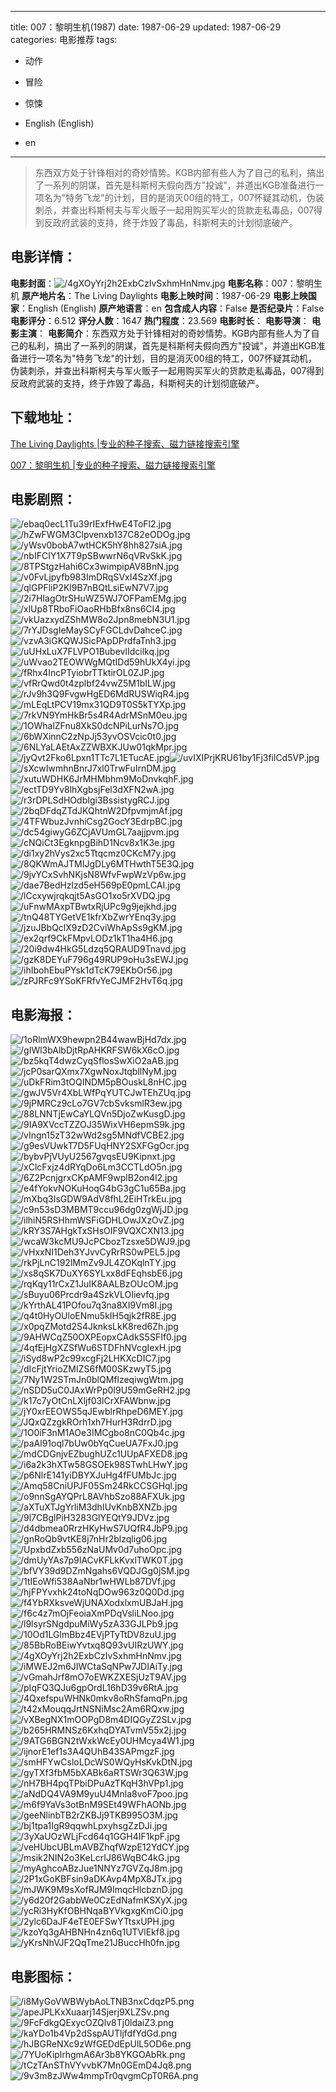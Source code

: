 
---
title: 007：黎明生机(1987)
date: 1987-06-29
updated: 1987-06-29
categories: 电影推荐
tags:
- 动作
- 冒险
- 惊悚

- English (English)
- en
---


> 东西双方处于针锋相对的奇妙情势。KGB内部有些人为了自己的私利，搞出了一系列的阴谋，首先是科斯柯夫假向西方"投诚"，并道出KGB准备进行一项名为"特务飞龙"的计划，目的是消灭00组的特工，007怀疑其动机，伪装刺杀，并查出科斯柯夫与军火贩子一起用购买军火的货款走私毒品，007得到反政府武装的支持，终于炸毁了毒品，科斯柯夫的计划彻底破产。

## **电影详情**：

**电影封面**：<img src="https://image.tmdb.org/t/p/w200/4gXOyYrj2h2ExbCzIvSxhmHnNmv.jpg" alt="/4gXOyYrj2h2ExbCzIvSxhmHnNmv.jpg" title="/4gXOyYrj2h2ExbCzIvSxhmHnNmv.jpg">
**电影名称**：007：黎明生机
**原产地片名**：The Living Daylights
**电影上映时间**：1987-06-29
**电影上映国家**：English (English)
**原产地语言**：en
**包含成人内容**：False
**是否纪录片**：False
**电影评分**：6.512
**评分人数**：1647
**热门程度**：23.569
**电影时长**：
**电影导演**：
**电影主演**：
**电影简介**：东西双方处于针锋相对的奇妙情势。KGB内部有些人为了自己的私利，搞出了一系列的阴谋，首先是科斯柯夫假向西方"投诚"，并道出KGB准备进行一项名为"特务飞龙"的计划，目的是消灭00组的特工，007怀疑其动机，伪装刺杀，并查出科斯柯夫与军火贩子一起用购买军火的货款走私毒品，007得到反政府武装的支持，终于炸毁了毒品，科斯柯夫的计划彻底破产。

## **下载地址**：
[The Living Daylights |专业的种子搜索、磁力链接搜索引擎](https://movie.amd794.com:2083/?search=The%20Living%20Daylights&ordering=&mode=match_phrase&page_size=10&page=1)

[007：黎明生机 |专业的种子搜索、磁力链接搜索引擎](https://movie.amd794.com:2083/?search=007%EF%BC%9A%E9%BB%8E%E6%98%8E%E7%94%9F%E6%9C%BA&ordering=&mode=match_phrase&page_size=10&page=1)
 

## **电影剧照**：
<img src="https://image.tmdb.org/t/p/original/ebaq0ecL1Tu39rIExfHwE4ToFl2.jpg" alt="/ebaq0ecL1Tu39rIExfHwE4ToFl2.jpg" title="/ebaq0ecL1Tu39rIExfHwE4ToFl2.jpg"><img src="https://image.tmdb.org/t/p/original/hZwFWGM3Clpvenxb137C82eODOg.jpg" alt="/hZwFWGM3Clpvenxb137C82eODOg.jpg" title="/hZwFWGM3Clpvenxb137C82eODOg.jpg"><img src="https://image.tmdb.org/t/p/original/yWsv0bobA7wtHCK5hY8hh827siA.jpg" alt="/yWsv0bobA7wtHCK5hY8hh827siA.jpg" title="/yWsv0bobA7wtHCK5hY8hh827siA.jpg"><img src="https://image.tmdb.org/t/p/original/nbIFCIY1X7T9pSBwwrN6qVRvSkK.jpg" alt="/nbIFCIY1X7T9pSBwwrN6qVRvSkK.jpg" title="/nbIFCIY1X7T9pSBwwrN6qVRvSkK.jpg"><img src="https://image.tmdb.org/t/p/original/8TPStgzHahi6Cx3wimpipAV8BnN.jpg" alt="/8TPStgzHahi6Cx3wimpipAV8BnN.jpg" title="/8TPStgzHahi6Cx3wimpipAV8BnN.jpg"><img src="https://image.tmdb.org/t/p/original/v0FvLjpyfb983ImDRqSVxI4SzXf.jpg" alt="/v0FvLjpyfb983ImDRqSVxI4SzXf.jpg" title="/v0FvLjpyfb983ImDRqSVxI4SzXf.jpg"><img src="https://image.tmdb.org/t/p/original/qlGPFliP2Kl9B7nBQtLsiEwN7V7.jpg" alt="/qlGPFliP2Kl9B7nBQtLsiEwN7V7.jpg" title="/qlGPFliP2Kl9B7nBQtLsiEwN7V7.jpg"><img src="https://image.tmdb.org/t/p/original/2i7HIagOtrSHuWZ5WJ7OFPamEMg.jpg" alt="/2i7HIagOtrSHuWZ5WJ7OFPamEMg.jpg" title="/2i7HIagOtrSHuWZ5WJ7OFPamEMg.jpg"><img src="https://image.tmdb.org/t/p/original/xlUp8TRboFiOaoRHbBfx8ns6CI4.jpg" alt="/xlUp8TRboFiOaoRHbBfx8ns6CI4.jpg" title="/xlUp8TRboFiOaoRHbBfx8ns6CI4.jpg"><img src="https://image.tmdb.org/t/p/original/vkUazxydZShMW8o2Jpn8mebN3U1.jpg" alt="/vkUazxydZShMW8o2Jpn8mebN3U1.jpg" title="/vkUazxydZShMW8o2Jpn8mebN3U1.jpg"><img src="https://image.tmdb.org/t/p/original/7rYJDsgIeMaySCyFGCLdvDahceC.jpg" alt="/7rYJDsgIeMaySCyFGCLdvDahceC.jpg" title="/7rYJDsgIeMaySCyFGCLdvDahceC.jpg"><img src="https://image.tmdb.org/t/p/original/vzvA3iGKQWJSicPApDPrdfaTnh3.jpg" alt="/vzvA3iGKQWJSicPApDPrdfaTnh3.jpg" title="/vzvA3iGKQWJSicPApDPrdfaTnh3.jpg"><img src="https://image.tmdb.org/t/p/original/uUHxLuX7FLVPO1BubevlIdcilkq.jpg" alt="/uUHxLuX7FLVPO1BubevlIdcilkq.jpg" title="/uUHxLuX7FLVPO1BubevlIdcilkq.jpg"><img src="https://image.tmdb.org/t/p/original/uWvao2TEOWWgMQtIDd59hUkX4yi.jpg" alt="/uWvao2TEOWWgMQtIDd59hUkX4yi.jpg" title="/uWvao2TEOWWgMQtIDd59hUkX4yi.jpg"><img src="https://image.tmdb.org/t/p/original/fRhx4IncPTyiobrTTktirOL0ZJP.jpg" alt="/fRhx4IncPTyiobrTTktirOL0ZJP.jpg" title="/fRhx4IncPTyiobrTTktirOL0ZJP.jpg"><img src="https://image.tmdb.org/t/p/original/vfRrQwd0t4zplbf24vwZ5M1bILW.jpg" alt="/vfRrQwd0t4zplbf24vwZ5M1bILW.jpg" title="/vfRrQwd0t4zplbf24vwZ5M1bILW.jpg"><img src="https://image.tmdb.org/t/p/original/rJv9h3Q9FvgwHgED6MdRUSWiqR4.jpg" alt="/rJv9h3Q9FvgwHgED6MdRUSWiqR4.jpg" title="/rJv9h3Q9FvgwHgED6MdRUSWiqR4.jpg"><img src="https://image.tmdb.org/t/p/original/mLEqLtPCV19mx31QD9T0S5kTYXp.jpg" alt="/mLEqLtPCV19mx31QD9T0S5kTYXp.jpg" title="/mLEqLtPCV19mx31QD9T0S5kTYXp.jpg"><img src="https://image.tmdb.org/t/p/original/7rkVN9YmHkBr5s4R4AdrMSnM0eu.jpg" alt="/7rkVN9YmHkBr5s4R4AdrMSnM0eu.jpg" title="/7rkVN9YmHkBr5s4R4AdrMSnM0eu.jpg"><img src="https://image.tmdb.org/t/p/original/1OWhalZFnu8XkS0dcNPiLurNs7O.jpg" alt="/1OWhalZFnu8XkS0dcNPiLurNs7O.jpg" title="/1OWhalZFnu8XkS0dcNPiLurNs7O.jpg"><img src="https://image.tmdb.org/t/p/original/6bWXinnC2zNpJj53yvOSVcic0t0.jpg" alt="/6bWXinnC2zNpJj53yvOSVcic0t0.jpg" title="/6bWXinnC2zNpJj53yvOSVcic0t0.jpg"><img src="https://image.tmdb.org/t/p/original/6NLYaLAEtAxZZWBXKJUw01qkMpr.jpg" alt="/6NLYaLAEtAxZZWBXKJUw01qkMpr.jpg" title="/6NLYaLAEtAxZZWBXKJUw01qkMpr.jpg"><img src="https://image.tmdb.org/t/p/original/jyQvt2Fko6Lpxn1TTc7L1ETucAE.jpg" alt="/jyQvt2Fko6Lpxn1TTc7L1ETucAE.jpg" title="/jyQvt2Fko6Lpxn1TTc7L1ETucAE.jpg"><img src="https://image.tmdb.org/t/p/original/uvIXIPrjKRU61by1Fj3filCd5VP.jpg" alt="/uvIXIPrjKRU61by1Fj3filCd5VP.jpg" title="/uvIXIPrjKRU61by1Fj3filCd5VP.jpg"><img src="https://image.tmdb.org/t/p/original/sXcwIwmhnBnrJ7xl0TrwFuIrnDM.jpg" alt="/sXcwIwmhnBnrJ7xl0TrwFuIrnDM.jpg" title="/sXcwIwmhnBnrJ7xl0TrwFuIrnDM.jpg"><img src="https://image.tmdb.org/t/p/original/xutuWDHK6JrMHMbhm9MoDnvkqhF.jpg" alt="/xutuWDHK6JrMHMbhm9MoDnvkqhF.jpg" title="/xutuWDHK6JrMHMbhm9MoDnvkqhF.jpg"><img src="https://image.tmdb.org/t/p/original/ectTD9Yv8lhXgbsjFel3dXFN2wA.jpg" alt="/ectTD9Yv8lhXgbsjFel3dXFN2wA.jpg" title="/ectTD9Yv8lhXgbsjFel3dXFN2wA.jpg"><img src="https://image.tmdb.org/t/p/original/r3rDPLSdHOdbIgi3BssistygRCJ.jpg" alt="/r3rDPLSdHOdbIgi3BssistygRCJ.jpg" title="/r3rDPLSdHOdbIgi3BssistygRCJ.jpg"><img src="https://image.tmdb.org/t/p/original/2bqDFdqZTdJKQhtnW2DfpvmjmAf.jpg" alt="/2bqDFdqZTdJKQhtnW2DfpvmjmAf.jpg" title="/2bqDFdqZTdJKQhtnW2DfpvmjmAf.jpg"><img src="https://image.tmdb.org/t/p/original/4TFWbuzJvnhiCsg2GocY3EdrpBC.jpg" alt="/4TFWbuzJvnhiCsg2GocY3EdrpBC.jpg" title="/4TFWbuzJvnhiCsg2GocY3EdrpBC.jpg"><img src="https://image.tmdb.org/t/p/original/dc54giwyG6ZCjAVUmGL7aajjpvm.jpg" alt="/dc54giwyG6ZCjAVUmGL7aajjpvm.jpg" title="/dc54giwyG6ZCjAVUmGL7aajjpvm.jpg"><img src="https://image.tmdb.org/t/p/original/cNQiCt3EgknpgBihD1Ncv8x1K3e.jpg" alt="/cNQiCt3EgknpgBihD1Ncv8x1K3e.jpg" title="/cNQiCt3EgknpgBihD1Ncv8x1K3e.jpg"><img src="https://image.tmdb.org/t/p/original/di1xy2hVys2xc5Ttqcmz0CKcM7y.jpg" alt="/di1xy2hVys2xc5Ttqcmz0CKcM7y.jpg" title="/di1xy2hVys2xc5Ttqcmz0CKcM7y.jpg"><img src="https://image.tmdb.org/t/p/original/8QKWmAJTMIJgDLy6MTHwthT5E3Q.jpg" alt="/8QKWmAJTMIJgDLy6MTHwthT5E3Q.jpg" title="/8QKWmAJTMIJgDLy6MTHwthT5E3Q.jpg"><img src="https://image.tmdb.org/t/p/original/9jvYCxSvhNKjsN8WfvFwpWzVp6w.jpg" alt="/9jvYCxSvhNKjsN8WfvFwpWzVp6w.jpg" title="/9jvYCxSvhNKjsN8WfvFwpWzVp6w.jpg"><img src="https://image.tmdb.org/t/p/original/dae7BedHzlzd5eH569pE0pmLCAI.jpg" alt="/dae7BedHzlzd5eH569pE0pmLCAI.jpg" title="/dae7BedHzlzd5eH569pE0pmLCAI.jpg"><img src="https://image.tmdb.org/t/p/original/lCcxywjrqkqjt5AsGO1xo5rXVDQ.jpg" alt="/lCcxywjrqkqjt5AsGO1xo5rXVDQ.jpg" title="/lCcxywjrqkqjt5AsGO1xo5rXVDQ.jpg"><img src="https://image.tmdb.org/t/p/original/uFnwMAxpTBwtxRjUPc9g9jejkhd.jpg" alt="/uFnwMAxpTBwtxRjUPc9g9jejkhd.jpg" title="/uFnwMAxpTBwtxRjUPc9g9jejkhd.jpg"><img src="https://image.tmdb.org/t/p/original/tnQ48TYGetVE1kfrXbZwrYEnq3y.jpg" alt="/tnQ48TYGetVE1kfrXbZwrYEnq3y.jpg" title="/tnQ48TYGetVE1kfrXbZwrYEnq3y.jpg"><img src="https://image.tmdb.org/t/p/original/jzuJBbQclX9zD2CviWhApSs9gKM.jpg" alt="/jzuJBbQclX9zD2CviWhApSs9gKM.jpg" title="/jzuJBbQclX9zD2CviWhApSs9gKM.jpg"><img src="https://image.tmdb.org/t/p/original/ex2qrf9CkFMpvLODz1kT1ha4H6.jpg" alt="/ex2qrf9CkFMpvLODz1kT1ha4H6.jpg" title="/ex2qrf9CkFMpvLODz1kT1ha4H6.jpg"><img src="https://image.tmdb.org/t/p/original/20i9dw4HkG5Ldzq5QRAUD9Tnavd.jpg" alt="/20i9dw4HkG5Ldzq5QRAUD9Tnavd.jpg" title="/20i9dw4HkG5Ldzq5QRAUD9Tnavd.jpg"><img src="https://image.tmdb.org/t/p/original/gzK8DEYuF796g49RUP9oHu3sEWJ.jpg" alt="/gzK8DEYuF796g49RUP9oHu3sEWJ.jpg" title="/gzK8DEYuF796g49RUP9oHu3sEWJ.jpg"><img src="https://image.tmdb.org/t/p/original/ihIbohEbuPYsk1dTcK79EKbOr56.jpg" alt="/ihIbohEbuPYsk1dTcK79EKbOr56.jpg" title="/ihIbohEbuPYsk1dTcK79EKbOr56.jpg"><img src="https://image.tmdb.org/t/p/original/zPJRFc9YSoKFRfvYeCJMF2HvT6q.jpg" alt="/zPJRFc9YSoKFRfvYeCJMF2HvT6q.jpg" title="/zPJRFc9YSoKFRfvYeCJMF2HvT6q.jpg">

## **电影海报**：
<img src="https://image.tmdb.org/t/p/original/1oRlmWX9hewpn2B44wawBjHd7dx.jpg" alt="/1oRlmWX9hewpn2B44wawBjHd7dx.jpg" title="/1oRlmWX9hewpn2B44wawBjHd7dx.jpg"><img src="https://image.tmdb.org/t/p/original/gIWl3bAlbDjtRpAHKRFSW6kX6cO.jpg" alt="/gIWl3bAlbDjtRpAHKRFSW6kX6cO.jpg" title="/gIWl3bAlbDjtRpAHKRFSW6kX6cO.jpg"><img src="https://image.tmdb.org/t/p/original/bz5kqT4dwzCyqSflosSwXiO2aAB.jpg" alt="/bz5kqT4dwzCyqSflosSwXiO2aAB.jpg" title="/bz5kqT4dwzCyqSflosSwXiO2aAB.jpg"><img src="https://image.tmdb.org/t/p/original/jcP0sarQXmx7XgwNoxJtqbllNyM.jpg" alt="/jcP0sarQXmx7XgwNoxJtqbllNyM.jpg" title="/jcP0sarQXmx7XgwNoxJtqbllNyM.jpg"><img src="https://image.tmdb.org/t/p/original/uDkFRim3tOQINDM5pBOuskL8nHC.jpg" alt="/uDkFRim3tOQINDM5pBOuskL8nHC.jpg" title="/uDkFRim3tOQINDM5pBOuskL8nHC.jpg"><img src="https://image.tmdb.org/t/p/original/gwJV5Vr4XbLWfPqYUTCJwTEhZUq.jpg" alt="/gwJV5Vr4XbLWfPqYUTCJwTEhZUq.jpg" title="/gwJV5Vr4XbLWfPqYUTCJwTEhZUq.jpg"><img src="https://image.tmdb.org/t/p/original/9jPMRCz9cLo7GV7cbSvksmlR3ew.jpg" alt="/9jPMRCz9cLo7GV7cbSvksmlR3ew.jpg" title="/9jPMRCz9cLo7GV7cbSvksmlR3ew.jpg"><img src="https://image.tmdb.org/t/p/original/88LNNTjEwCaYLQVn5DjoZwKusgD.jpg" alt="/88LNNTjEwCaYLQVn5DjoZwKusgD.jpg" title="/88LNNTjEwCaYLQVn5DjoZwKusgD.jpg"><img src="https://image.tmdb.org/t/p/original/9IA9XVccTZZOJ35WixVH6epmS9k.jpg" alt="/9IA9XVccTZZOJ35WixVH6epmS9k.jpg" title="/9IA9XVccTZZOJ35WixVH6epmS9k.jpg"><img src="https://image.tmdb.org/t/p/original/vIngn15zT32wWd2sg5MNdfVCBE2.jpg" alt="/vIngn15zT32wWd2sg5MNdfVCBE2.jpg" title="/vIngn15zT32wWd2sg5MNdfVCBE2.jpg"><img src="https://image.tmdb.org/t/p/original/g9esVUwkT7D5FUqHNY2SXFGgOcr.jpg" alt="/g9esVUwkT7D5FUqHNY2SXFGgOcr.jpg" title="/g9esVUwkT7D5FUqHNY2SXFGgOcr.jpg"><img src="https://image.tmdb.org/t/p/original/bybvPjVUyU2567gvqsEU9Kipnxt.jpg" alt="/bybvPjVUyU2567gvqsEU9Kipnxt.jpg" title="/bybvPjVUyU2567gvqsEU9Kipnxt.jpg"><img src="https://image.tmdb.org/t/p/original/xClcFxjz4dRYqDo6Lm3CCTLdO5n.jpg" alt="/xClcFxjz4dRYqDo6Lm3CCTLdO5n.jpg" title="/xClcFxjz4dRYqDo6Lm3CCTLdO5n.jpg"><img src="https://image.tmdb.org/t/p/original/6Z2PcnjgrxCKpAMF9wplB2on4l2.jpg" alt="/6Z2PcnjgrxCKpAMF9wplB2on4l2.jpg" title="/6Z2PcnjgrxCKpAMF9wplB2on4l2.jpg"><img src="https://image.tmdb.org/t/p/original/e4fYokvNOKuHoqG4bG3gC1u65Ba.jpg" alt="/e4fYokvNOKuHoqG4bG3gC1u65Ba.jpg" title="/e4fYokvNOKuHoqG4bG3gC1u65Ba.jpg"><img src="https://image.tmdb.org/t/p/original/mXbq3IsGDW9AdV8fhL2EiHTrkEu.jpg" alt="/mXbq3IsGDW9AdV8fhL2EiHTrkEu.jpg" title="/mXbq3IsGDW9AdV8fhL2EiHTrkEu.jpg"><img src="https://image.tmdb.org/t/p/original/c9n53sD3MBMT9ccu96dg0zgWjJD.jpg" alt="/c9n53sD3MBMT9ccu96dg0zgWjJD.jpg" title="/c9n53sD3MBMT9ccu96dg0zgWjJD.jpg"><img src="https://image.tmdb.org/t/p/original/ilhiN5RSHhmWSFiGDHLOwJXzOvZ.jpg" alt="/ilhiN5RSHhmWSFiGDHLOwJXzOvZ.jpg" title="/ilhiN5RSHhmWSFiGDHLOwJXzOvZ.jpg"><img src="https://image.tmdb.org/t/p/original/kRY3S7AHgkTxSHsOIF9VQXCXN13.jpg" alt="/kRY3S7AHgkTxSHsOIF9VQXCXN13.jpg" title="/kRY3S7AHgkTxSHsOIF9VQXCXN13.jpg"><img src="https://image.tmdb.org/t/p/original/wcaW3kcMU9JcPCbozTzsxe5DWJ9.jpg" alt="/wcaW3kcMU9JcPCbozTzsxe5DWJ9.jpg" title="/wcaW3kcMU9JcPCbozTzsxe5DWJ9.jpg"><img src="https://image.tmdb.org/t/p/original/vHxxNI1Deh3YJvvCyRrRS0wPEL5.jpg" alt="/vHxxNI1Deh3YJvvCyRrRS0wPEL5.jpg" title="/vHxxNI1Deh3YJvvCyRrRS0wPEL5.jpg"><img src="https://image.tmdb.org/t/p/original/rkPjLnC192lMmZv9JL4ZOKqlnTY.jpg" alt="/rkPjLnC192lMmZv9JL4ZOKqlnTY.jpg" title="/rkPjLnC192lMmZv9JL4ZOKqlnTY.jpg"><img src="https://image.tmdb.org/t/p/original/xs8qSK7DuXY6SYLxx8dFEqhsbE6.jpg" alt="/xs8qSK7DuXY6SYLxx8dFEqhsbE6.jpg" title="/xs8qSK7DuXY6SYLxx8dFEqhsbE6.jpg"><img src="https://image.tmdb.org/t/p/original/rqKqy11rCxZ1JuIK8AALBzOUcOM.jpg" alt="/rqKqy11rCxZ1JuIK8AALBzOUcOM.jpg" title="/rqKqy11rCxZ1JuIK8AALBzOUcOM.jpg"><img src="https://image.tmdb.org/t/p/original/sBuyu06Prcdr9a4SzkVLOIievfq.jpg" alt="/sBuyu06Prcdr9a4SzkVLOIievfq.jpg" title="/sBuyu06Prcdr9a4SzkVLOIievfq.jpg"><img src="https://image.tmdb.org/t/p/original/kYrthAL41POfou7q3na8XI9Vm8I.jpg" alt="/kYrthAL41POfou7q3na8XI9Vm8I.jpg" title="/kYrthAL41POfou7q3na8XI9Vm8I.jpg"><img src="https://image.tmdb.org/t/p/original/q4t0HyOUloENmu5kIH5qjk2fR8E.jpg" alt="/q4t0HyOUloENmu5kIH5qjk2fR8E.jpg" title="/q4t0HyOUloENmu5kIH5qjk2fR8E.jpg"><img src="https://image.tmdb.org/t/p/original/x0pqZMotd2S4JknksLkK8red6Zh.jpg" alt="/x0pqZMotd2S4JknksLkK8red6Zh.jpg" title="/x0pqZMotd2S4JknksLkK8red6Zh.jpg"><img src="https://image.tmdb.org/t/p/original/9AHWCqZ50OXPEopxCAdkS5SFIf0.jpg" alt="/9AHWCqZ50OXPEopxCAdkS5SFIf0.jpg" title="/9AHWCqZ50OXPEopxCAdkS5SFIf0.jpg"><img src="https://image.tmdb.org/t/p/original/4qfEjHgXZSfWu6STDFhNVcgIexH.jpg" alt="/4qfEjHgXZSfWu6STDFhNVcgIexH.jpg" title="/4qfEjHgXZSfWu6STDFhNVcgIexH.jpg"><img src="https://image.tmdb.org/t/p/original/iSyd8wP2c99xcgFj2LHKXcDIC7.jpg" alt="/iSyd8wP2c99xcgFj2LHKXcDIC7.jpg" title="/iSyd8wP2c99xcgFj2LHKXcDIC7.jpg"><img src="https://image.tmdb.org/t/p/original/dIcFjtYrioZMIZS6fM00SKzwyT5.jpg" alt="/dIcFjtYrioZMIZS6fM00SKzwyT5.jpg" title="/dIcFjtYrioZMIZS6fM00SKzwyT5.jpg"><img src="https://image.tmdb.org/t/p/original/7Ny1W2STmJn0blQMflzeqiwgWtm.jpg" alt="/7Ny1W2STmJn0blQMflzeqiwgWtm.jpg" title="/7Ny1W2STmJn0blQMflzeqiwgWtm.jpg"><img src="https://image.tmdb.org/t/p/original/nSDD5uC0JAxWrPp0I9U59mGeRH2.jpg" alt="/nSDD5uC0JAxWrPp0I9U59mGeRH2.jpg" title="/nSDD5uC0JAxWrPp0I9U59mGeRH2.jpg"><img src="https://image.tmdb.org/t/p/original/k17c7yOtCnLXljf03lCrXFAWbnw.jpg" alt="/k17c7yOtCnLXljf03lCrXFAWbnw.jpg" title="/k17c7yOtCnLXljf03lCrXFAWbnw.jpg"><img src="https://image.tmdb.org/t/p/original/jY0xrEEOWS5qJEwblrRhpeD6MEY.jpg" alt="/jY0xrEEOWS5qJEwblrRhpeD6MEY.jpg" title="/jY0xrEEOWS5qJEwblrRhpeD6MEY.jpg"><img src="https://image.tmdb.org/t/p/original/JQxQZzgkROrh1xh7HurH3RdrrD.jpg" alt="/JQxQZzgkROrh1xh7HurH3RdrrD.jpg" title="/JQxQZzgkROrh1xh7HurH3RdrrD.jpg"><img src="https://image.tmdb.org/t/p/original/1O0iF3nM1AOe3IMCgbo8nC0Qb4c.jpg" alt="/1O0iF3nM1AOe3IMCgbo8nC0Qb4c.jpg" title="/1O0iF3nM1AOe3IMCgbo8nC0Qb4c.jpg"><img src="https://image.tmdb.org/t/p/original/paAl91oql7bUw0bYqCueUA7FxJ0.jpg" alt="/paAl91oql7bUw0bYqCueUA7FxJ0.jpg" title="/paAl91oql7bUw0bYqCueUA7FxJ0.jpg"><img src="https://image.tmdb.org/t/p/original/mdCDGnjvEZbughUZc1UUpAFXED8.jpg" alt="/mdCDGnjvEZbughUZc1UUpAFXED8.jpg" title="/mdCDGnjvEZbughUZc1UUpAFXED8.jpg"><img src="https://image.tmdb.org/t/p/original/i6a2k3hXTw58GSOEk98STwhLHwY.jpg" alt="/i6a2k3hXTw58GSOEk98STwhLHwY.jpg" title="/i6a2k3hXTw58GSOEk98STwhLHwY.jpg"><img src="https://image.tmdb.org/t/p/original/p6NlrE141yiDBYXJuHg4fFUMbJc.jpg" alt="/p6NlrE141yiDBYXJuHg4fFUMbJc.jpg" title="/p6NlrE141yiDBYXJuHg4fFUMbJc.jpg"><img src="https://image.tmdb.org/t/p/original/Amq58CniUPJF05Sm24RkCCSGHql.jpg" alt="/Amq58CniUPJF05Sm24RkCCSGHql.jpg" title="/Amq58CniUPJF05Sm24RkCCSGHql.jpg"><img src="https://image.tmdb.org/t/p/original/o9nnSgAYQPrL8AVhbSzo88AFXUk.jpg" alt="/o9nnSgAYQPrL8AVhbSzo88AFXUk.jpg" title="/o9nnSgAYQPrL8AVhbSzo88AFXUk.jpg"><img src="https://image.tmdb.org/t/p/original/aXTuXTJgYrliM3dhIUvKnbBXNZb.jpg" alt="/aXTuXTJgYrliM3dhIUvKnbBXNZb.jpg" title="/aXTuXTJgYrliM3dhIUvKnbBXNZb.jpg"><img src="https://image.tmdb.org/t/p/original/9l7CBglPiH3283GlYEQtY9JDVz.jpg" alt="/9l7CBglPiH3283GlYEQtY9JDVz.jpg" title="/9l7CBglPiH3283GlYEQtY9JDVz.jpg"><img src="https://image.tmdb.org/t/p/original/d4dbmea0RrzHKyHwS7UQfR4JbP9.jpg" alt="/d4dbmea0RrzHKyHwS7UQfR4JbP9.jpg" title="/d4dbmea0RrzHKyHwS7UQfR4JbP9.jpg"><img src="https://image.tmdb.org/t/p/original/gnRoQb9vtKE8j7nHr2blzqlig06.jpg" alt="/gnRoQb9vtKE8j7nHr2blzqlig06.jpg" title="/gnRoQb9vtKE8j7nHr2blzqlig06.jpg"><img src="https://image.tmdb.org/t/p/original/UpxbdZxb556zNaUMv0d7uhoOpc.jpg" alt="/UpxbdZxb556zNaUMv0d7uhoOpc.jpg" title="/UpxbdZxb556zNaUMv0d7uhoOpc.jpg"><img src="https://image.tmdb.org/t/p/original/dmUyYAs7p9IACvKFLkKvxlTWK0T.jpg" alt="/dmUyYAs7p9IACvKFLkKvxlTWK0T.jpg" title="/dmUyYAs7p9IACvKFLkKvxlTWK0T.jpg"><img src="https://image.tmdb.org/t/p/original/bfVY39d9DZmNgahs6VQDJGg0jSM.jpg" alt="/bfVY39d9DZmNgahs6VQDJGg0jSM.jpg" title="/bfVY39d9DZmNgahs6VQDJGg0jSM.jpg"><img src="https://image.tmdb.org/t/p/original/1tIEoWfi538AaNbr1wHWLb87DVf.jpg" alt="/1tIEoWfi538AaNbr1wHWLb87DVf.jpg" title="/1tIEoWfi538AaNbr1wHWLb87DVf.jpg"><img src="https://image.tmdb.org/t/p/original/hjFPYvxhk24toNqDOw963z0Q0Dd.jpg" alt="/hjFPYvxhk24toNqDOw963z0Q0Dd.jpg" title="/hjFPYvxhk24toNqDOw963z0Q0Dd.jpg"><img src="https://image.tmdb.org/t/p/original/f4YbRXksveWjUNAXodxlxmUBJaH.jpg" alt="/f4YbRXksveWjUNAXodxlxmUBJaH.jpg" title="/f4YbRXksveWjUNAXodxlxmUBJaH.jpg"><img src="https://image.tmdb.org/t/p/original/f6c4z7mOjFeoiaXmPDqVsliLNoo.jpg" alt="/f6c4z7mOjFeoiaXmPDqVsliLNoo.jpg" title="/f6c4z7mOjFeoiaXmPDqVsliLNoo.jpg"><img src="https://image.tmdb.org/t/p/original/l9lsyrSNgdpuMiWy5zA33GJLPb9.jpg" alt="/l9lsyrSNgdpuMiWy5zA33GJLPb9.jpg" title="/l9lsyrSNgdpuMiWy5zA33GJLPb9.jpg"><img src="https://image.tmdb.org/t/p/original/10Od1LGlmBbz4EVjPTyTtDV8zuU.jpg" alt="/10Od1LGlmBbz4EVjPTyTtDV8zuU.jpg" title="/10Od1LGlmBbz4EVjPTyTtDV8zuU.jpg"><img src="https://image.tmdb.org/t/p/original/85BbRoBEiwYvtxq8Q93vUIRzUWY.jpg" alt="/85BbRoBEiwYvtxq8Q93vUIRzUWY.jpg" title="/85BbRoBEiwYvtxq8Q93vUIRzUWY.jpg"><img src="https://image.tmdb.org/t/p/original/4gXOyYrj2h2ExbCzIvSxhmHnNmv.jpg" alt="/4gXOyYrj2h2ExbCzIvSxhmHnNmv.jpg" title="/4gXOyYrj2h2ExbCzIvSxhmHnNmv.jpg"><img src="https://image.tmdb.org/t/p/original/iMWEJ2m6JIWCtaSqNPw7JDIAiTy.jpg" alt="/iMWEJ2m6JIWCtaSqNPw7JDIAiTy.jpg" title="/iMWEJ2m6JIWCtaSqNPw7JDIAiTy.jpg"><img src="https://image.tmdb.org/t/p/original/vGmahJrf8mO7oEWKZXESjUzT9AV.jpg" alt="/vGmahJrf8mO7oEWKZXESjUzT9AV.jpg" title="/vGmahJrf8mO7oEWKZXESjUzT9AV.jpg"><img src="https://image.tmdb.org/t/p/original/pIqFQ3QJu6gpOrdL16hD39v6RtA.jpg" alt="/pIqFQ3QJu6gpOrdL16hD39v6RtA.jpg" title="/pIqFQ3QJu6gpOrdL16hD39v6RtA.jpg"><img src="https://image.tmdb.org/t/p/original/4QxefspuWHNk0mkv8oRhSfamqPn.jpg" alt="/4QxefspuWHNk0mkv8oRhSfamqPn.jpg" title="/4QxefspuWHNk0mkv8oRhSfamqPn.jpg"><img src="https://image.tmdb.org/t/p/original/t42xMouqqJrtNSNiMsc2Am6RQxw.jpg" alt="/t42xMouqqJrtNSNiMsc2Am6RQxw.jpg" title="/t42xMouqqJrtNSNiMsc2Am6RQxw.jpg"><img src="https://image.tmdb.org/t/p/original/vXBegNX1mOOPgD8m4DIQGyZ2SLv.jpg" alt="/vXBegNX1mOOPgD8m4DIQGyZ2SLv.jpg" title="/vXBegNX1mOOPgD8m4DIQGyZ2SLv.jpg"><img src="https://image.tmdb.org/t/p/original/b265HRMNSz6KxhqDYATvmV55x2j.jpg" alt="/b265HRMNSz6KxhqDYATvmV55x2j.jpg" title="/b265HRMNSz6KxhqDYATvmV55x2j.jpg"><img src="https://image.tmdb.org/t/p/original/9ATG6BGN2tWxkWcEy0UHMcya4W1.jpg" alt="/9ATG6BGN2tWxkWcEy0UHMcya4W1.jpg" title="/9ATG6BGN2tWxkWcEy0UHMcya4W1.jpg"><img src="https://image.tmdb.org/t/p/original/ijnorE1ef1s3A4QUhB43SAPmgzF.jpg" alt="/ijnorE1ef1s3A4QUhB43SAPmgzF.jpg" title="/ijnorE1ef1s3A4QUhB43SAPmgzF.jpg"><img src="https://image.tmdb.org/t/p/original/smHFYwCsloLDcWS0WQyHsKvkDtN.jpg" alt="/smHFYwCsloLDcWS0WQyHsKvkDtN.jpg" title="/smHFYwCsloLDcWS0WQyHsKvkDtN.jpg"><img src="https://image.tmdb.org/t/p/original/gyTXf3fbM5bXABk6aRTSWr3Q63W.jpg" alt="/gyTXf3fbM5bXABk6aRTSWr3Q63W.jpg" title="/gyTXf3fbM5bXABk6aRTSWr3Q63W.jpg"><img src="https://image.tmdb.org/t/p/original/nH7BH4pqTPbiDPuAzTKqH3hVPp1.jpg" alt="/nH7BH4pqTPbiDPuAzTKqH3hVPp1.jpg" title="/nH7BH4pqTPbiDPuAzTKqH3hVPp1.jpg"><img src="https://image.tmdb.org/t/p/original/aNdDQ4VA9M9yuU4Mnla8voF7poo.jpg" alt="/aNdDQ4VA9M9yuU4Mnla8voF7poo.jpg" title="/aNdDQ4VA9M9yuU4Mnla8voF7poo.jpg"><img src="https://image.tmdb.org/t/p/original/m6f9YaVs3otBnM9SEt49WFhAONb.jpg" alt="/m6f9YaVs3otBnM9SEt49WFhAONb.jpg" title="/m6f9YaVs3otBnM9SEt49WFhAONb.jpg"><img src="https://image.tmdb.org/t/p/original/geeNlinbTB2rZKBJj9TKB995O3M.jpg" alt="/geeNlinbTB2rZKBJj9TKB995O3M.jpg" title="/geeNlinbTB2rZKBJj9TKB995O3M.jpg"><img src="https://image.tmdb.org/t/p/original/bj1tpa1IgR9qqwhLpxyhsgZzDJi.jpg" alt="/bj1tpa1IgR9qqwhLpxyhsgZzDJi.jpg" title="/bj1tpa1IgR9qqwhLpxyhsgZzDJi.jpg"><img src="https://image.tmdb.org/t/p/original/3yXaUOzWLjFcd64q1GGH4IF1kpF.jpg" alt="/3yXaUOzWLjFcd64q1GGH4IF1kpF.jpg" title="/3yXaUOzWLjFcd64q1GGH4IF1kpF.jpg"><img src="https://image.tmdb.org/t/p/original/veHUbcUBLmAVBZhqfWzpE12YdCY.jpg" alt="/veHUbcUBLmAVBZhqfWzpE12YdCY.jpg" title="/veHUbcUBLmAVBZhqfWzpE12YdCY.jpg"><img src="https://image.tmdb.org/t/p/original/msik2NIN2o3KeLcrIJ86WqBC4kG.jpg" alt="/msik2NIN2o3KeLcrIJ86WqBC4kG.jpg" title="/msik2NIN2o3KeLcrIJ86WqBC4kG.jpg"><img src="https://image.tmdb.org/t/p/original/myAghcoABzJue1NNYz7GVZqJ8m.jpg" alt="/myAghcoABzJue1NNYz7GVZqJ8m.jpg" title="/myAghcoABzJue1NNYz7GVZqJ8m.jpg"><img src="https://image.tmdb.org/t/p/original/2P1xGoKBFsin9aDKAvp4MpX8JTx.jpg" alt="/2P1xGoKBFsin9aDKAvp4MpX8JTx.jpg" title="/2P1xGoKBFsin9aDKAvp4MpX8JTx.jpg"><img src="https://image.tmdb.org/t/p/original/mJWK9M9sXofRJM9ImqcHlcbznD.jpg" alt="/mJWK9M9sXofRJM9ImqcHlcbznD.jpg" title="/mJWK9M9sXofRJM9ImqcHlcbznD.jpg"><img src="https://image.tmdb.org/t/p/original/y6d20f2GabbWe0CzEdNafmKSXyX.jpg" alt="/y6d20f2GabbWe0CzEdNafmKSXyX.jpg" title="/y6d20f2GabbWe0CzEdNafmKSXyX.jpg"><img src="https://image.tmdb.org/t/p/original/ycRi3HyKfOBHNqaBYVkgxgKmCi0.jpg" alt="/ycRi3HyKfOBHNqaBYVkgxgKmCi0.jpg" title="/ycRi3HyKfOBHNqaBYVkgxgKmCi0.jpg"><img src="https://image.tmdb.org/t/p/original/2ylc6DaJF4eTE0EFSwYTtsxUPH.jpg" alt="/2ylc6DaJF4eTE0EFSwYTtsxUPH.jpg" title="/2ylc6DaJF4eTE0EFSwYTtsxUPH.jpg"><img src="https://image.tmdb.org/t/p/original/kzoYq3gAHBNHn4zn6q1UTVlEkf8.jpg" alt="/kzoYq3gAHBNHn4zn6q1UTVlEkf8.jpg" title="/kzoYq3gAHBNHn4zn6q1UTVlEkf8.jpg"><img src="https://image.tmdb.org/t/p/original/yKrsNhVJF2QqTme21JBuccHh0fn.jpg" alt="/yKrsNhVJF2QqTme21JBuccHh0fn.jpg" title="/yKrsNhVJF2QqTme21JBuccHh0fn.jpg">

## **电影图标**：
<img src="https://image.tmdb.org/t/p/original/i8MyGoVWBWybAoLTNB3nxCdqzP5.png" alt="/i8MyGoVWBWybAoLTNB3nxCdqzP5.png" title="/i8MyGoVWBWybAoLTNB3nxCdqzP5.png"><img src="https://image.tmdb.org/t/p/original/apeJPLKxXuaarj14Sjerj9XLZSv.png" alt="/apeJPLKxXuaarj14Sjerj9XLZSv.png" title="/apeJPLKxXuaarj14Sjerj9XLZSv.png"><img src="https://image.tmdb.org/t/p/original/9FcFdkgQExycOZQlv8Tj0ldaiZ3.png" alt="/9FcFdkgQExycOZQlv8Tj0ldaiZ3.png" title="/9FcFdkgQExycOZQlv8Tj0ldaiZ3.png"><img src="https://image.tmdb.org/t/p/original/kaYDo1b4Vp2dSspAUTljfdfYdGd.png" alt="/kaYDo1b4Vp2dSspAUTljfdfYdGd.png" title="/kaYDo1b4Vp2dSspAUTljfdfYdGd.png"><img src="https://image.tmdb.org/t/p/original/hJBGReNXc9zWfGEDdEpUlL5OD6e.png" alt="/hJBGReNXc9zWfGEDdEpUlL5OD6e.png" title="/hJBGReNXc9zWfGEDdEpUlL5OD6e.png"><img src="https://image.tmdb.org/t/p/original/7YUoKiplrhgmA6Ar3b8YKGOAbRk.png" alt="/7YUoKiplrhgmA6Ar3b8YKGOAbRk.png" title="/7YUoKiplrhgmA6Ar3b8YKGOAbRk.png"><img src="https://image.tmdb.org/t/p/original/tCzTAnSThVYvvbK7Mn0GEmD4Jq8.png" alt="/tCzTAnSThVYvvbK7Mn0GEmD4Jq8.png" title="/tCzTAnSThVYvvbK7Mn0GEmD4Jq8.png"><img src="https://image.tmdb.org/t/p/original/9v3m8zJWw4mmpTr0qvgmCpT0R6A.png" alt="/9v3m8zJWw4mmpTr0qvgmCpT0R6A.png" title="/9v3m8zJWw4mmpTr0qvgmCpT0R6A.png">
